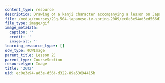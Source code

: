 ```yaml
---
content_type: resource
description: Drawing of a kanji character accompanying a lesson on Japanese.
file: /media/courses/21g-504-japanese-iv-spring-2009/ec0e3e94ad3ed566d32289a53094415b_2682.gif
file_type: image/gif
image_metadata:
  caption: ''
  credit: ''
  image-alt: ''
learning_resource_types: []
ocw_type: OCWImage
parent_title: Lesson 21
parent_type: CourseSection
resourcetype: Image
title: '2682'
uid: ec0e3e94-ad3e-d566-d322-89a53094415b
---
```


